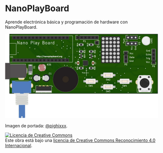 # NanoPlayBoard

Aprende electrónica básica y programación de hardware con NanoPlayBoard.

![](nanoplayboard.jpg)

Imagen de portada: [@pighixxx](https://twitter.com/pighixxx).


<a rel="license" href="http://creativecommons.org/licenses/by/4.0/"><img alt="Licencia de Creative Commons" style="border-width:0" src="https://i.creativecommons.org/l/by/4.0/88x31.png" /></a><br />Este obra está bajo una <a rel="license" href="http://creativecommons.org/licenses/by/4.0/">licencia de Creative Commons Reconocimiento 4.0 Internacional</a>.